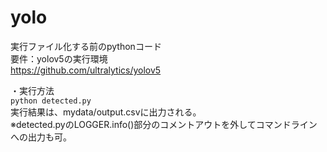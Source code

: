 # yolo
実行ファイル化する前のpythonコード  
要件：yolov5の実行環境  
<https://github.com/ultralytics/yolov5>  
  
・実行方法   
`python detected.py`  
実行結果は、mydata/output.csvに出力される。  
※detected.pyのLOGGER.info()部分のコメントアウトを外してコマンドラインへの出力も可。  
